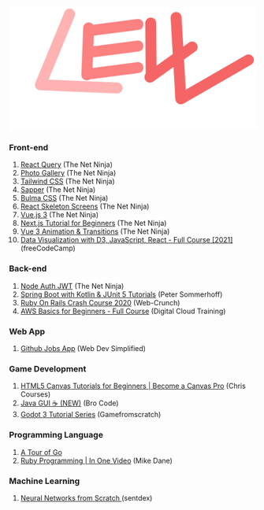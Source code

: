 <p align="center">
    <img src="logo.svg" />
</p>

### Front-end

1. [React Query](https://www.youtube.com/playlist?list=PL4cUxeGkcC9jpi7Ptjl5b50p9gLjOFani) (The Net Ninja)
2. [Photo Gallery](https://www.youtube.com/watch?v=vUe91uOx7R0) (The Net Ninja)
3. [Tailwind CSS](https://www.youtube.com/playlist?list=PL4cUxeGkcC9gpXORlEHjc5bgnIi5HEGhw) (The Net Ninja)
4. [Sapper](https://www.youtube.com/playlist?list=PL4cUxeGkcC9gdr4Qhx83gBBcID-KMe-PQ) (The Net Ninja)
5. [Bulma CSS](https://www.youtube.com/playlist?list=PL4cUxeGkcC9iXItWKbaQxcyDT1u6E7a8a) (The Net Ninja)
6. [React Skeleton Screens](https://www.youtube.com/playlist?list=PL4cUxeGkcC9i6bZhMuAzQpC6YgLmB4k4-) (The Net Ninja)
7. [Vue.js 3](https://youtube.com/playlist?list=PL4cUxeGkcC9hYYGbV60Vq3IXYNfDk8At1) (The Net Ninja)
8. [Next.js Tutorial for Beginners](https://youtube.com/playlist?list=PL4cUxeGkcC9g9gP2onazU5-2M-AzA8eBw) (The Net Ninja)
8. [Vue 3 Animation & Transitions](https://youtube.com/playlist?list=PL4cUxeGkcC9ghm7-iTfS9n468Kp7l9Ipu) (The Net Ninja)
9. [Data Visualization with D3, JavaScript, React - Full Course [2021]](https://youtu.be/2LhoCfjm8R4) (freeCodeCamp)

### Back-end
1. [Node Auth JWT](https://www.youtube.com/playlist?list=PL4cUxeGkcC9iqqESP8335DA5cRFp8loyp) (The Net Ninja)
2. [Spring Boot with Kotlin & JUnit 5 Tutorials](https://youtube.com/playlist?list=PL6gx4Cwl9DGDPsneZWaOFg0H2wsundyGr) (Peter Sommerhoff)
3. [Ruby On Rails Crash Course 2020](https://youtu.be/B3Fbujmgo60) (Web-Crunch)
4. [AWS Basics for Beginners - Full Course](https://youtu.be/ulprqHHWlng) (Digital Cloud Training)

### Web App
1. [Github Jobs App](https://www.youtube.com/watch?v=fxY1q4SCB64) (Web Dev Simplified)

### Game Development
1. [HTML5 Canvas Tutorials for Beginners | Become a Canvas Pro](https://youtube.com/playlist?list=PLpPnRKq7eNW3We9VdCfx9fprhqXHwTPXL) (Chris Courses)
2. [Java GUI ☕ (NEW)](https://youtu.be/Kmgo00avvEw) (Bro Code)
3. [Godot 3 Tutorial Series](https://youtube.com/playlist?list=PLS9MbmO_ssyDk79j9ewONxV88fD5e_o5d) (Gamefromscratch)

### Programming Language
1. [A Tour of Go](https://tour.golang.org/welcome/1)
2. [Ruby Programming | In One Video](https://youtu.be/8wZ2ZD--VTk) (Mike Dane)

### Machine Learning 
1. [Neural Networks from Scratch ](https://youtube.com/playlist?list=PLQVvvaa0QuDcjD5BAw2DxE6OF2tius3V3) (sentdex)